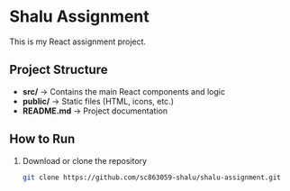 # Shalu Assignment

This is my React assignment project.

## Project Structure
- **src/** → Contains the main React components and logic  
- **public/** → Static files (HTML, icons, etc.)  
- **README.md** → Project documentation  

## How to Run
1. Download or clone the repository  
   ```bash
   git clone https://github.com/sc863059-shalu/shalu-assignment.git
